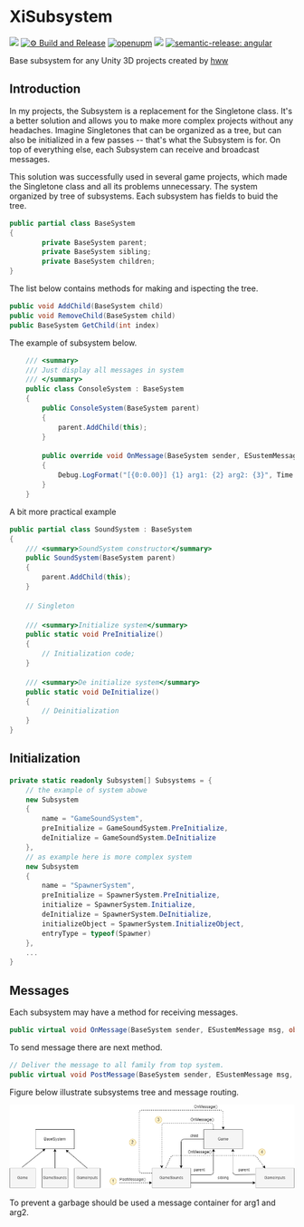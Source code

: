 # XiSubsystem

![](https://img.shields.io/badge/unity-2018.3%20or%20later-green.svg)
[![⚙ Build and Release](https://github.com/hww/XiSubsystem/actions/workflows/ci.yml/badge.svg)](https://github.com/hww/XiSubsystem/actions/workflows/ci.yml)
[![openupm](https://img.shields.io/npm/v/com.hww.xisubsystem?label=openupm&registry_uri=https://package.openupm.com)](https://openupm.com/packages/com.hww.xisubsystem/)
[![](https://img.shields.io/github/license/hww/XiSubsystem.svg)](https://github.com/hww/XiSubsystem/blob/master/LICENSE)
[![semantic-release: angular](https://img.shields.io/badge/semantic--release-angular-e10079?logo=semantic-release)](https://github.com/semantic-release/semantic-release)

Base subsystem for any Unity 3D projects created by [hww](https://github.com/hww)

## Introduction

In my projects, the Subsystem is a replacement for the Singletone class. It's a better solution and allows you to make more complex projects without any headaches. Imagine Singletones that can be organized as a tree, but can also be initialized in a few passes -- that's what the Subsystem is for. On top of everything else, each Subsystem can receive and broadcast messages.

This solution was successfully used in several game projects, which made the Singletone class and all its problems unnecessary.
The system organized by tree of subsystems. Each subsystem has fields to buid the tree.

```C#
public partial class BaseSystem
{
        private BaseSystem parent;
        private BaseSystem sibling;
        private BaseSystem children;
}
```

The list below contains methods for making and ispecting the tree.

```C#
public void AddChild(BaseSystem child)
public void RemoveChild(BaseSystem child)
public BaseSystem GetChild(int index)
```

The example of subsystem below. 

```C#
    /// <summary>
    /// Just display all messages in system
    /// </summary>
    public class ConsoleSystem : BaseSystem
    {
        public ConsoleSystem(BaseSystem parent)
        {
            parent.AddChild(this);
        }

        public override void OnMessage(BaseSystem sender, ESustemMessage msg, object arg1, object arg2)
        {
            Debug.LogFormat("[{0:0.00}] {1} arg1: {2} arg2: {3}", Time.time, msg, arg1, arg2);
        }
    }
```

A bit more practical example 

```C#
public partial class SoundSystem : BaseSystem
{
    /// <summary>SoundSystem constructor</summary>
    public SoundSystem(BaseSystem parent)
    {
        parent.AddChild(this);
    }

    // Singleton

    /// <summary>Initialize system</summary>
    public static void PreInitialize()
    {
        // Initialization code;
    }

    /// <summary>De initialize system</summary>
    public static void DeInitialize()
    {
        // Deinitialization
    }   
}   
```        
## Initialization

```C#
private static readonly Subsystem[] Subsystems = {
    // the example of system abowe
    new Subsystem
    {
        name = "GameSoundSystem",
        preInitialize = GameSoundSystem.PreInitialize,
        deInitialize = GameSoundSystem.DeInitialize
    },
    // as example here is more complex system
    new Subsystem
    {
        name = "SpawnerSystem",
        preInitialize = SpawnerSystem.PreInitialize,
        initialize = SpawnerSystem.Initialize,
        deInitialize = SpawnerSystem.DeInitialize,
        initializeObject = SpawnerSystem.InitializeObject,
        entryType = typeof(Spawner)
    },
    ...
}
```

## Messages

Each subsystem may have a method for receiving messages.

```C#
public virtual void OnMessage(BaseSystem sender, ESustemMessage msg, object arg1, object arg2)        
```

To send message there are next method.

```C#
// Deliver the message to all family from top system. 
public virtual void PostMessage(BaseSystem sender, ESustemMessage msg, object arg1 = null, object arg2 = null)
```

Figure below illustrate subsystems tree and message routing.

![Subsystems Image](Documentation/subsystems.png)

To prevent a garbage should be used a message container for arg1 and arg2.
